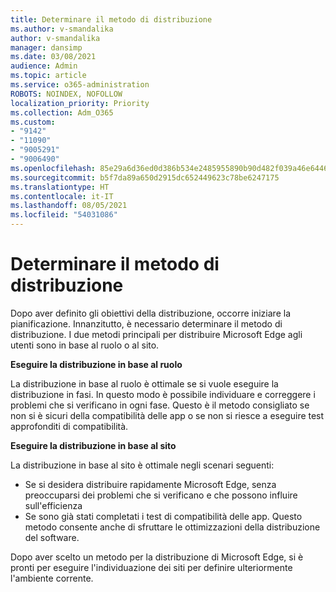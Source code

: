 ```yaml
---
title: Determinare il metodo di distribuzione
ms.author: v-smandalika
author: v-smandalika
manager: dansimp
ms.date: 03/08/2021
audience: Admin
ms.topic: article
ms.service: o365-administration
ROBOTS: NOINDEX, NOFOLLOW
localization_priority: Priority
ms.collection: Adm_O365
ms.custom:
- "9142"
- "11090"
- "9005291"
- "9006490"
ms.openlocfilehash: 85e29a6d36ed0d386b534e2485955890b90d482f039a46e6446c3fb3464435e8
ms.sourcegitcommit: b5f7da89a650d2915dc652449623c78be6247175
ms.translationtype: HT
ms.contentlocale: it-IT
ms.lasthandoff: 08/05/2021
ms.locfileid: "54031086"
---
```

# <a name="determine-your-deployment-method"></a>Determinare il metodo di distribuzione

Dopo aver definito gli obiettivi della distribuzione, occorre iniziare la pianificazione. Innanzitutto, è necessario determinare il metodo di distribuzione. I due metodi principali per distribuire Microsoft Edge agli utenti sono in base al ruolo o al sito.

**Eseguire la distribuzione in base al ruolo**

La distribuzione in base al ruolo è ottimale se si vuole eseguire la distribuzione in fasi. In questo modo è possibile individuare e correggere i problemi che si verificano in ogni fase. Questo è il metodo consigliato se non si è sicuri della compatibilità delle app o se non si riesce a eseguire test approfonditi di compatibilità.

**Eseguire la distribuzione in base al sito**

La distribuzione in base al sito è ottimale negli scenari seguenti:
- Se si desidera distribuire rapidamente Microsoft Edge, senza preoccuparsi dei problemi che si verificano e che possono influire sull'efficienza
- Se sono già stati completati i test di compatibilità delle app. Questo metodo consente anche di sfruttare le ottimizzazioni della distribuzione del software.

Dopo aver scelto un metodo per la distribuzione di Microsoft Edge, si è pronti per eseguire l'individuazione dei siti per definire ulteriormente l'ambiente corrente.
